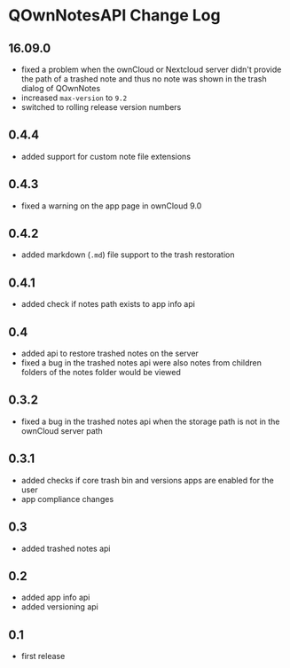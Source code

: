 # QOwnNotesAPI Change Log

## 16.09.0
- fixed a problem when the ownCloud or Nextcloud server didn't provide the path
  of a trashed note and thus no note was shown in the trash dialog of QOwnNotes
- increased `max-version` to `9.2`
- switched to rolling release version numbers

## 0.4.4
- added support for custom note file extensions

## 0.4.3
- fixed a warning on the app page in ownCloud 9.0

## 0.4.2
- added markdown (`.md`) file support to the trash restoration

## 0.4.1
- added check if notes path exists to app info api 

## 0.4
- added api to restore trashed notes on the server
- fixed a bug in the trashed notes api were also notes from children folders of the notes folder would be viewed 

## 0.3.2
- fixed a bug in the trashed notes api when the storage path is not in the ownCloud server path

## 0.3.1
- added checks if core trash bin and versions apps are enabled for the user
- app compliance changes

## 0.3
- added trashed notes api

## 0.2
- added app info api
- added versioning api

## 0.1
- first release
